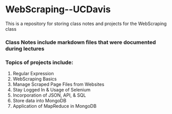 # WebScraping--UCDavis
This is a repository for storing class notes and projects for the WebScraping class
### Class Notes include markdown files that were documented during lectures
### Topics of projects include:
1. Regular Expression
2. WebScraping Basics
3. Manage Scraped Page Files from Websites
4. Stay Logged In & Usage of Selenium
5. Incorporation of JSON, API, & SQL
6. Store data into MongoDB
7. Application of MapReduce in MongoDB
